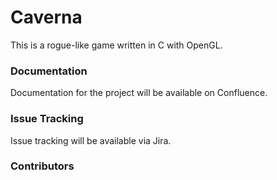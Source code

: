 # Caverna
This is a rogue-like game written in C with OpenGL.

### Documentation

Documentation for the project will be available on Confluence.

### Issue Tracking

Issue tracking will be available via Jira.

### Contributors 
